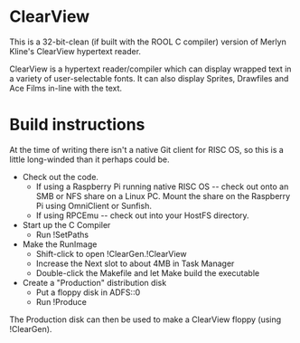 # ClearView

This is a 32-bit-clean (if built with the ROOL C compiler) version of Merlyn Kline's ClearView hypertext reader.

ClearView is a hypertext reader/compiler which can display wrapped text in a variety of user-selectable fonts. It can also display Sprites, Drawfiles and Ace Films in-line with the text.

# Build instructions

At the time of writing there isn't a native Git client for RISC OS, so this is a little long-winded than it perhaps could be.

  * Check out the code.
    * If using a Raspberry Pi running native RISC OS -- check out onto an SMB or NFS share on a Linux PC. Mount the share on the Raspberry Pi using OmniClient or Sunfish.
    * If using RPCEmu -- check out into your HostFS directory.
  * Start up the C Compiler
    * Run !SetPaths
  * Make the RunImage
    * Shift-click to open !ClearGen.!ClearView
    * Increase the Next slot to about 4MB in Task Manager
    * Double-click the Makefile and let Make build the executable
  * Create a "Production" distribution disk
    * Put a floppy disk in ADFS::0
    * Run !Produce

The Production disk can then be used to make a ClearView floppy (using !ClearGen).
